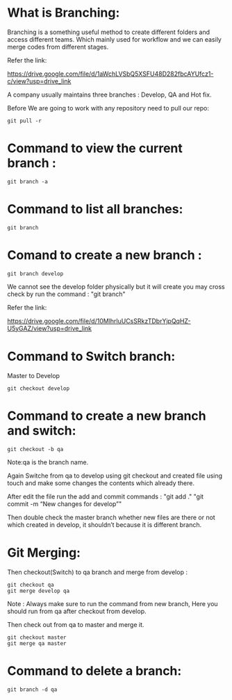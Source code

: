 # What is Branching:

Branching is a something useful method to create different folders and access different teams. Which mainly used for workflow and we can easily merge codes from different stages.

Refer the link:

https://drive.google.com/file/d/1aWchLVSbQ5XSFU48D282fbcAYUfcz1-c/view?usp=drive_link

A company usually maintains three branches : Develop, QA and Hot fix.

Before We are going to work with any repository need to pull our repo: 

```
git pull -r
```

# Command to view the current branch : 

```
git branch -a
```

# Command to list all branches:

```
git branch
```
# Comand to create a new branch : 

```
git branch develop
```
We cannot see the develop folder physically but it will create you may cross check by run the command : "git branch"

Refer the link:

https://drive.google.com/file/d/10MlhrluUCsSRkzTDbrYjpQqHZ-U5yGAZ/view?usp=drive_link

# Command to Switch branch:

Master to Develop

```
git checkout develop
```

# Command to create a new branch and switch:

```
git checkout -b qa
```
Note:qa is the branch name.

Again Switche from qa to develop using git checkout and created file using touch and make some changes the contents which already there.

After edit the file run the add and commit commands : "git add ."  "git commit -m “New changes for develop”"

Then double check the master branch whether new files are there or not which created in develop, it shouldn’t  because it is different branch.

# Git Merging:

Then checkout(Switch) to qa branch and merge from develop :

```
git checkout qa
git merge develop qa
```

Note : Always make sure to run the command from new branch, Here you should run from qa after checkout from develop.

Then check out from qa to master and merge it.

```
git checkout master
git merge qa master
```

# Command to delete a branch:

```
git branch -d qa
```

